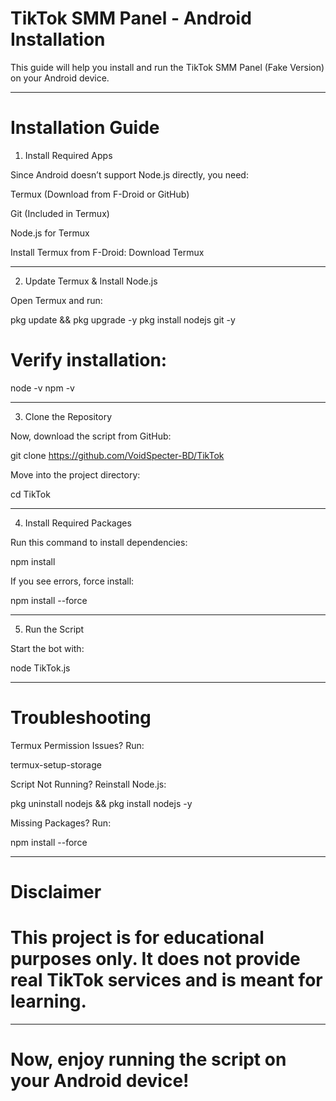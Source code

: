 # TikTok SMM Panel - Android Installation

This guide will help you install and run the TikTok SMM Panel (Fake Version) on your Android device.


---

# Installation Guide

1. Install Required Apps

Since Android doesn’t support Node.js directly, you need:

Termux (Download from F-Droid or GitHub)

Git (Included in Termux)

Node.js for Termux


Install Termux from F-Droid:
Download Termux


---

2. Update Termux & Install Node.js

Open Termux and run:

pkg update && pkg upgrade -y
pkg install nodejs git -y

# Verify installation:

node -v
npm -v


---

3. Clone the Repository

Now, download the script from GitHub:

git clone https://github.com/VoidSpecter-BD/TikTok

Move into the project directory:

cd TikTok


---

4. Install Required Packages

Run this command to install dependencies:

npm install

If you see errors, force install:

npm install --force


---

5. Run the Script

Start the bot with:

node TikTok.js


---

# Troubleshooting

Termux Permission Issues? Run:

termux-setup-storage

Script Not Running? Reinstall Node.js:

pkg uninstall nodejs && pkg install nodejs -y

Missing Packages? Run:

npm install --force



---

# Disclaimer

# This project is for educational purposes only. It does not provide real TikTok services and is meant for learning.


---

# Now, enjoy running the script on your Android device!

